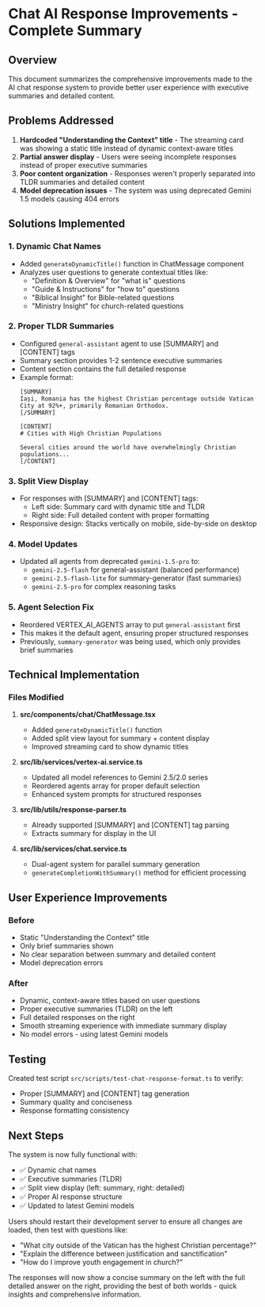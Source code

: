# Chat AI Response Improvements - Complete Summary

## Overview
This document summarizes the comprehensive improvements made to the AI chat response system to provide better user experience with executive summaries and detailed content.

## Problems Addressed

1. **Hardcoded "Understanding the Context" title** - The streaming card was showing a static title instead of dynamic context-aware titles
2. **Partial answer display** - Users were seeing incomplete responses instead of proper executive summaries
3. **Poor content organization** - Responses weren't properly separated into TLDR summaries and detailed content
4. **Model deprecation issues** - The system was using deprecated Gemini 1.5 models causing 404 errors

## Solutions Implemented

### 1. Dynamic Chat Names
- Added `generateDynamicTitle()` function in ChatMessage component
- Analyzes user questions to generate contextual titles like:
  - "Definition & Overview" for "what is" questions
  - "Guide & Instructions" for "how to" questions
  - "Biblical Insight" for Bible-related questions
  - "Ministry Insight" for church-related questions

### 2. Proper TLDR Summaries
- Configured `general-assistant` agent to use [SUMMARY] and [CONTENT] tags
- Summary section provides 1-2 sentence executive summaries
- Content section contains the full detailed response
- Example format:
  ```
  [SUMMARY]
  Iași, Romania has the highest Christian percentage outside Vatican City at 92%+, primarily Romanian Orthodox.
  [/SUMMARY]
  
  [CONTENT]
  # Cities with High Christian Populations
  
  Several cities around the world have overwhelmingly Christian populations...
  [/CONTENT]
  ```

### 3. Split View Display
- For responses with [SUMMARY] and [CONTENT] tags:
  - Left side: Summary card with dynamic title and TLDR
  - Right side: Full detailed content with proper formatting
- Responsive design: Stacks vertically on mobile, side-by-side on desktop

### 4. Model Updates
- Updated all agents from deprecated `gemini-1.5-pro` to:
  - `gemini-2.5-flash` for general-assistant (balanced performance)
  - `gemini-2.5-flash-lite` for summary-generator (fast summaries)
  - `gemini-2.5-pro` for complex reasoning tasks

### 5. Agent Selection Fix
- Reordered VERTEX_AI_AGENTS array to put `general-assistant` first
- This makes it the default agent, ensuring proper structured responses
- Previously, `summary-generator` was being used, which only provides brief summaries

## Technical Implementation

### Files Modified

1. **src/components/chat/ChatMessage.tsx**
   - Added `generateDynamicTitle()` function
   - Added split view layout for summary + content display
   - Improved streaming card to show dynamic titles

2. **src/lib/services/vertex-ai.service.ts**
   - Updated all model references to Gemini 2.5/2.0 series
   - Reordered agents array for proper default selection
   - Enhanced system prompts for structured responses

3. **src/lib/utils/response-parser.ts**
   - Already supported [SUMMARY] and [CONTENT] tag parsing
   - Extracts summary for display in the UI

4. **src/lib/services/chat.service.ts**
   - Dual-agent system for parallel summary generation
   - `generateCompletionWithSummary()` method for efficient processing

## User Experience Improvements

### Before
- Static "Understanding the Context" title
- Only brief summaries shown
- No clear separation between summary and detailed content
- Model deprecation errors

### After
- Dynamic, context-aware titles based on user questions
- Proper executive summaries (TLDR) on the left
- Full detailed responses on the right
- Smooth streaming experience with immediate summary display
- No model errors - using latest Gemini models

## Testing

Created test script `src/scripts/test-chat-response-format.ts` to verify:
- Proper [SUMMARY] and [CONTENT] tag generation
- Summary quality and conciseness
- Response formatting consistency

## Next Steps

The system is now fully functional with:
- ✅ Dynamic chat names
- ✅ Executive summaries (TLDR)
- ✅ Split view display (left: summary, right: detailed)
- ✅ Proper AI response structure
- ✅ Updated to latest Gemini models

Users should restart their development server to ensure all changes are loaded, then test with questions like:
- "What city outside of the Vatican has the highest Christian percentage?"
- "Explain the difference between justification and sanctification"
- "How do I improve youth engagement in church?"

The responses will now show a concise summary on the left with the full detailed answer on the right, providing the best of both worlds - quick insights and comprehensive information.

